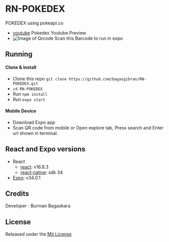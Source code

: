 # RN-POKEDEX
POKEDEX using pokeapi.co

* [youtube](https://youtu.be/fEGZl_Ja7XI) Pokedex Youtube Preview
* ![Image of Qrcode](http://api.qrserver.com/v1/create-qr-code/?color=000000&bgcolor=FFFFFF&data=https%3A%2F%2Fexpo.io%2F%40bagasgibran%2FpokedexBagas&qzone=1&margin=0&size=400x400&ecc=L) Scan this Barcode to run in expo

## Running

#### Clone & install

* Clone this repo `git clone https://github.com/bagasgibran/RN-POKEDEX.git`
* `cd RN-POKEDEX`
* Run `npm install`
* Run `expo start`

#### Mobile Device
* Download Expo app
* Scan QR code from mobile or Open explore tab, Press search and Enter url shown in terminal.


## React and Expo versions

* React
  * [react](https://github.com/facebook/react): v16.8.3
  * [react-native](https://github.com/expo/react-native/archive/sdk-34.0.0.tar.gz): sdk 34
* [Expo](https://expo.io): v34.0.1

## Credits

Developer : Burman Bagaskara

## License

Released under the [Mit License](https://opensource.org/licenses/MIT)

